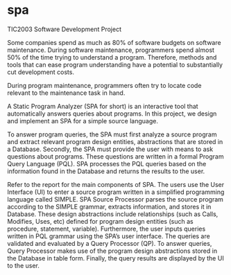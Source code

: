 # spa
TIC2003 Software Development Project

Some companies spend as much as 80% of software budgets on software maintenance. During software maintenance, programmers spend almost 50% of the time trying to understand a program. Therefore, methods and tools that can ease program understanding have a potential to substantially cut development costs.

During program maintenance, programmers often try to locate code relevant to the maintenance task in hand. 

A Static Program Analyzer (SPA for short) is an interactive tool that automatically answers queries about programs. In this project, we design and implement an SPA for a simple source language.

To answer program queries, the SPA must first analyze a source program and extract relevant program design entities, abstractions that are stored in a Database. Secondly, the SPA must provide the user with means to ask questions about programs. These questions are written in a formal Program Query Language (PQL). SPA processes the PQL queries based on the information found in the Database and returns the results to the user.

Refer to the report for the main components of SPA. The users use the User Interface (UI) to enter a source program written in a simplified programming language called SIMPLE. SPA Source Processor parses the source program according to the SIMPLE grammar, extracts information, and stores it in Database. These design abstractions include relationships (such as Calls, Modifies, Uses, etc) defined for program design entities (such as procedure, statement, variable). Furthermore, the user inputs queries written in PQL grammar using the SPA’s user interface. The queries are validated and evaluated by a Query Processor (QP). To answer queries, Query Processor makes use of the program design abstractions stored in the Database in table form. Finally, the query results are displayed by the UI to the user.
